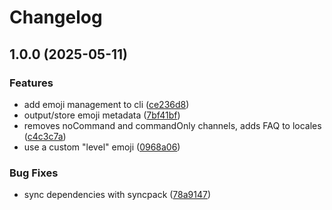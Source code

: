 # Changelog

## 1.0.0 (2025-05-11)


### Features

* add emoji management to cli ([ce236d8](https://github.com/Rapha01/activityRank-bot/commit/ce236d884fd55974004a69286c755a900b992570))
* output/store emoji metadata ([7bf41bf](https://github.com/Rapha01/activityRank-bot/commit/7bf41bfd4516bc3ead106d87a76e61780cd3326e))
* removes noCommand and commandOnly channels, adds FAQ to locales ([c4c3c7a](https://github.com/Rapha01/activityRank-bot/commit/c4c3c7ad4f6c88040359705a353bdfca9f04a12b))
* use a custom "level" emoji ([0968a06](https://github.com/Rapha01/activityRank-bot/commit/0968a0699d19a00a6dab5efe7a42ad102f4ed61f))


### Bug Fixes

* sync dependencies with syncpack ([78a9147](https://github.com/Rapha01/activityRank-bot/commit/78a914751e6896ec474f530d46e7e8d05454b328))
